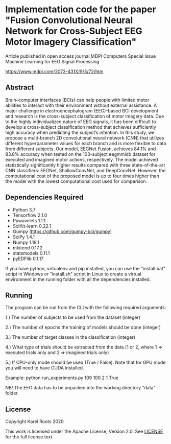# Implementation code for the paper "Fusion Convolutional Neural Network for Cross-Subject EEG Motor Imagery Classification"

Article published in open access journal MDPI Computers Special Issue Machine Learning for EEG Signal Processing

https://www.mdpi.com/2073-431X/9/3/72/htm

## Abstract
Brain–computer interfaces (BCIs) can help people with limited motor abilities to interact with their environment without external assistance. A major challenge in electroencephalogram (EEG)-based BCI development and research is the cross-subject classification of motor imagery data. Due to the highly individualized nature of EEG signals, it has been difficult to develop a cross-subject classification method that achieves sufficiently high accuracy when predicting the subject’s intention. In this study, we propose a multi-branch 2D convolutional neural network (CNN) that utilizes different hyperparameter values for each branch and is more flexible to data from different subjects. Our model, EEGNet Fusion, achieves 84.1% and 83.8% accuracy when tested on the 103-subject eegmmidb dataset for executed and imagined motor actions, respectively. The model achieved statistically significantly higher results compared with three state-of-the-art CNN classifiers: EEGNet, ShallowConvNet, and DeepConvNet. However, the computational cost of the proposed model is up to four times higher than the model with the lowest computational cost used for comparison.

## Dependencies Required
* Python 3.7
* Tensorflow 2.1.0
* Pywavelets 1.1.1
* SciKit-learn 0.22.1
* Gumpy (https://github.com/gumpy-bci/gumpy)
* SciPy 1.4.1
* Numpy 1.18.1
* mlxtend 0.17.2
* statsmodels 0.11.1
* pyEDFlib 0.1.17

If you have python, virtualenv and pip installed, you can use the "install.bat" script in Windows or "install.sh" script in Linux to create a virtual environment in the running folder with all the dependencies installed.

## Running
The program can be run from the CLI with the following required arguments:

1.) The number of subjects to be used from the dataset (integer)

2.) The number of epochs the training of models should be done (integer)

3.) The number of target classes in the classification (integer)

4.) What type of trials should be extracted from the data (1 or 2, where 1 => executed trials only and 2 => imagined trials only)

5.) If CPU-only mode should be used (True / False). Note that for GPU mode you will need to have CUDA installed.

Example: python run_experiments.py 109 100 2 1 True

NB! The EEG data has to be unpacked into the working directory "data" folder.

## License
Copyright Karel Roots 2020

This work is licensed under the Apache License, Version 2.0. See [LICENSE](https://github.com/rootskar/EEGMotorImagery/edit/master/LICENSE) for the full license text.
